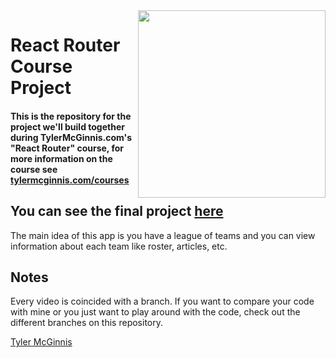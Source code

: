 <img src="https://tylermcginnis.com/tylermcginnis_glasses-300.png" width="300" align="right">

React Router Course Project
========

#### This is the repository for the project we'll build together during TylerMcGinnis.com's "React Router" course, for more information on the course see [tylermcginnis.com/courses](https://tylermcginnis.com/courses)

## You can see the final project [here](https://ui-hash-history-basketball-league.netlify.com/)

The main idea of this app is you have a league of teams and you can view information about each team like roster, articles, etc.

## Notes
Every video is coincided with a branch. If you want to compare your code with mine or you just want to play around with the code, check out the different branches on this repository.

[Tyler McGinnis](https://twitter.com/tylermcginnis)
